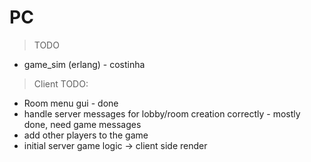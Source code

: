 # PC

> TODO
- game_sim (erlang) - costinha

> Client TODO:
- Room menu gui - done
- handle server messages for lobby/room creation correctly - mostly done, need game messages
- add other players to the game
- initial server game logic -> client side render 
